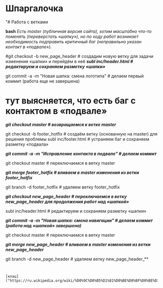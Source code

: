 # Шпаргалочка
"# Работа с ветками

 **bash**
_Есть master (публичная версия сайта), хотим масштабно что-то поменять (переверстать «шапку»), но по ходу работ возникает необходимость подправить критичный баг (неправильно указан контакт в «подвале»)._

#git checkout -b new_page_header # создадим новую ветку для задачи изменения «шапки» и перейдём в неё
***subl inc/header.html # редактируем и сохраняем разметку «шапки»***

git commit -a -m "Новая шапка: смена логотипа" # делаем первый коммит (работа еще не завершена)
# тут выясняется, что есть баг с контактом в «подвале»
**_git checkout master # возвращаемся к ветке master_**

git checkout -b footer_hotfix # создаём ветку (основанную на master) для решения проблемы
subl inc/footer.html # устраняем баг и сохраняем разметку «подвала»

**_git commit -a -m "Исправление контакта в подвале" # делаем коммит_**

git checkout master # переключаемся в ветку master

**_git merge footer_hotfix # вливаем в master изменения из ветки footer_hotfix_**

git branch -d footer_hotfix # удаляем ветку footer_hotfix

**_git checkout new_page_header # переключаемся в ветку new_page_header для продолжения работ над «шапкой»_**

subl inc/header.html # редактируем и сохраняем разметку «шапки»

**_git commit -a -m "Новая шапка: смена навигации" # делаем коммит (работа над «шапкой» завершена)_**

git checkout master # переключаемся в ветку master

**_git merge new_page_header # вливаем в master изменения из ветки new_page_header_**

git branch -d new_page_header # удаляем ветку new_page_header_**
```


[клац]("https://ru.wikipedia.org/wiki/%D0%9C%D0%B5%D1%81%D0%BE%D0%BF%D0%BE%D1%82%D0%B0%D0%BC%D0%B8%D1%8F")
